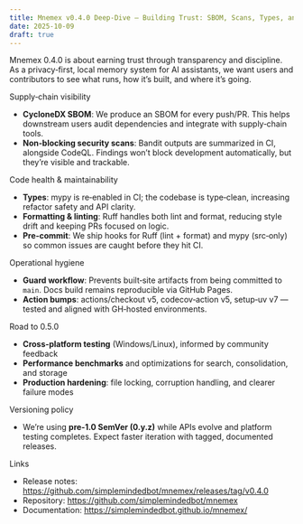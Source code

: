 ```yaml
---
title: Mnemex v0.4.0 Deep‑Dive — Building Trust: SBOM, Scans, Types, and DX
date: 2025-10-09
draft: true
---
```


Mnemex 0.4.0 is about earning trust through transparency and discipline. As a privacy‑first, local memory system for AI assistants, we want users and contributors to see what runs, how it’s built, and where it’s going.

Supply‑chain visibility
- **CycloneDX SBOM**: We produce an SBOM for every push/PR. This helps downstream users audit dependencies and integrate with supply‑chain tools.
- **Non‑blocking security scans**: Bandit outputs are summarized in CI, alongside CodeQL. Findings won’t block development automatically, but they’re visible and trackable.

Code health & maintainability
- **Types**: mypy is re‑enabled in CI; the codebase is type‑clean, increasing refactor safety and API clarity.
- **Formatting & linting**: Ruff handles both lint and format, reducing style drift and keeping PRs focused on logic.
- **Pre‑commit**: We ship hooks for Ruff (lint + format) and mypy (src‑only) so common issues are caught before they hit CI.

Operational hygiene
- **Guard workflow**: Prevents built‑site artifacts from being committed to `main`. Docs build remains reproducible via GitHub Pages.
- **Action bumps**: actions/checkout v5, codecov‑action v5, setup‑uv v7 — tested and aligned with GH‑hosted environments.

Road to 0.5.0
- **Cross‑platform testing** (Windows/Linux), informed by community feedback
- **Performance benchmarks** and optimizations for search, consolidation, and storage
- **Production hardening**: file locking, corruption handling, and clearer failure modes

Versioning policy
- We’re using **pre‑1.0 SemVer (0.y.z)** while APIs evolve and platform testing completes. Expect faster iteration with tagged, documented releases.

Links
- Release notes: https://github.com/simplemindedbot/mnemex/releases/tag/v0.4.0
- Repository: https://github.com/simplemindedbot/mnemex
- Documentation: https://simplemindedbot.github.io/mnemex/

